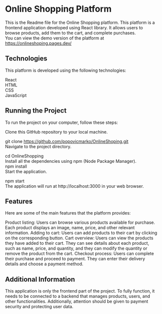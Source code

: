 ﻿# Online Shopping Platform
This is the Readme file for the Online Shopping platform. This platform is a frontend application developed using React library. It allows users to browse products, add them to the cart, and complete purchases.<br />
You can view the demo version of the platform at https://onlineshoping.pages.dev/


## Technologies
This platform is developed using the following technologies: <br />

React <br />
HTML <br />
CSS <br />
JavaScript <br />
## Running the Project
To run the project on your computer, follow these steps: <br />

Clone this GitHub repository to your local machine.

git clone https://github.com/popovicmarko/OnlineShoping.git <br />
Navigate to the project directory.<br />

cd OnlineShopping<br />
Install all the dependencies using npm (Node Package Manager).<br />
npm install<br />
Start the application.<br />

npm start<br />
The application will run at http://localhost:3000 in your web browser.

## Features
Here are some of the main features that the platform provides: <br />

Product listing: Users can browse various products available for purchase. Each product displays an image, name, price, and other relevant information.
Adding to cart: Users can add products to their cart by clicking on the corresponding button.
Cart overview: Users can view the products they have added to their cart. They can see details about each product, such as name, price, and quantity, and they can modify the quantity or remove the product from the cart.
Checkout process: Users can complete their purchase and proceed to payment. They can enter their delivery details and choose a payment method.
## Additional Information
This application is only the frontend part of the project. To fully function, it needs to be connected to a backend that manages products, users, and other functionalities. Additionally, attention should be given to payment security and protecting user data.


